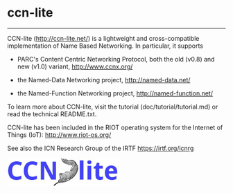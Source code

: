 # ccn-lite
- - -

CCN-lite (http://ccn-lite.net/) is a lightweight and cross-compatible
implementation of Name Based Networking. In particular, it supports

- PARC's Content Centric Networking Protocol,
  both the old (v0.8) and new (v1.0) variant,
  http://www.ccnx.org/

- the Named-Data Networking project,
  http://named-data.net/

- the Named-Function Networking project,
  http://named-function.net/

To learn more about CCN-lite, visit the tutorial (doc/tutorial/tutorial.md)
or read the technical README.txt.

CCN-lite has been included in the RIOT operating system for the
Internet of Things (IoT):
http://www.riot-os.org/

See also the ICN Research Group of the IRTF
https://irtf.org/icnrg

![alt text](doc/ccn-lite-logo-256x66.jpg)